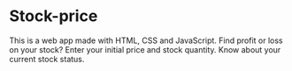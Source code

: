 # Stock-price
This is a web app made with HTML, CSS and JavaScript.
Find profit or loss on your stock? Enter your initial price and stock quantity. Know about your current stock status.
